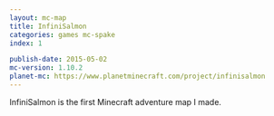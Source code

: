 ```yaml
---
layout: mc-map
title: InfiniSalmon
categories: games mc-spake
index: 1

publish-date: 2015-05-02
mc-version: 1.10.2
planet-mc: https://www.planetminecraft.com/project/infinisalmon
---
```


InfiniSalmon is the first Minecraft adventure map I made.